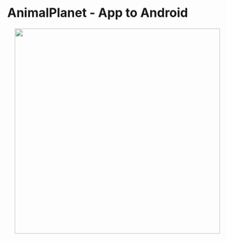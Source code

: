# AnimalPlanet - App to Android

<p align="center">
  <img width="470" src="/src/assets/to_readme/img1.png">
</p>
